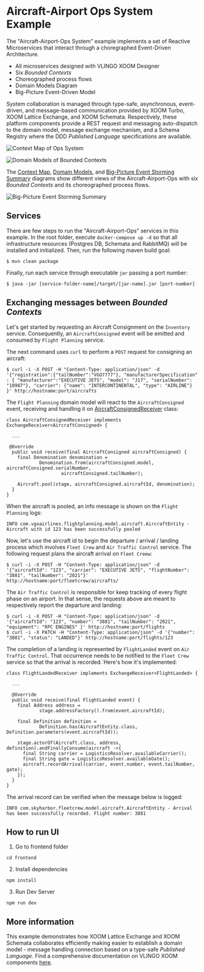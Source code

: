 # Aircraft-Airport Ops System Example

The "Aircraft-Airport-Ops System" example implements a set of Reactive Microservices that interact through a choregraphed Event-Driven Architecture.

- All microservices designed with VLINGO XOOM Designer
- Six _Bounded Contexts_
- Choreographed process flows
- Domain Models Diagram
- Big-Picture Event-Driven Model

System collaboration is managed through type-safe, asynchronous, event-driven, and message-based communication provided by XOOM Turbo, XOOM Lattice Exchange, and XOOM Schemata. Respectively, these platform components provide a REST request and messaging auto-dispatch to the domain model, message exchange mechanism, and a Schema Registry where the DDD _Published Language_ specifications are available.

![Context Map of Ops System](https://github.com/vlingo/xoom-examples/blob/master/xoom-e2e-sys-airline-ops/docs/AirlineAirportOpsContextMap.png)

![Domain Models of Bounded Contexts](https://github.com/vlingo/xoom-examples/blob/master/xoom-e2e-sys-airline-ops/docs/AirlineOpsDomainModel.png)

The [Context Map](https://github.com/vlingo/xoom-examples/blob/master/xoom-e2e-sys-airline-ops/docs/AirlineAirportOpsContextMap.png), [Domain Models](https://github.com/vlingo/xoom-examples/blob/master/xoom-e2e-sys-airline-ops/docs/AirlineOpsDomainModel.png), and [Big-Picture Event Storming Summary](https://github.com/vlingo/xoom-examples/blob/master/xoom-e2e-sys-airline-ops/docs/AirlineAirportOpsBigPicture.png) diagrams show different views of the Aircraft-Airport-Ops with six _Bounded Contexts_ and its choreographed process flows.

![Big-Picture Event Storming Summary](https://github.com/vlingo/xoom-examples/blob/master/xoom-e2e-sys-airline-ops/docs/AirlineAirportOpsBigPicture.png)

## Services

There are few steps to run the "Aircraft-Airport-Ops" services in this example. In the root folder, execute `docker-compose up -d` so that all infrastructure resources (Postgres DB, Schemata and RabbitMQ) will be installed and initialized. Then, run the following maven build goal:

```
$ mvn clean package
```

Finally, run each service through executable `jar` passing a port number:

```
$ java -jar [service-folder-name]/target/[jar-name].jar [port-number]
```

## Exchanging messages between _Bounded Contexts_

Let's get started by requesting an Aircraft Consignment on the `Inventory` service. Consequently, an `AircraftConsigned` event will be emitted and consumed by `Flight Planning` service.   

The next command uses `curl` to perform a `POST` request for consigning an aircraft:

```
$ curl -i -X POST -H "Content-Type: application/json" -d '{"registration":{"tailNumber":"VGO7777"}, "manufacturerSpecification" : { "manufacturer":"EXECUTIVE JETS", "model": "J17", "serialNumber": "10987"}, "carrier": {"name": "INTERCONTINENTAL", "type": "AIRLINE"} }' http://hostname:port/aircrafts
``` 

The `Flight Planning` domain model will react to the `AircraftConsigned` event, receiving and handling it on [AircraftConsignedReceiver](https://github.com/vlingo/xoom-examples/blob/0a7f9f207e67ad8a34c01bf5a78cf046360a9c1c/xoom-e2e-sys-airline-ops/flight-planning/src/main/java/com/vgoairlines/flightplanning/infrastructure/exchange/AircraftConsignedReceiver.java) class:

```
class AircraftConsignedReceiver implements ExchangeReceiver<AircraftConsigned> {

  ...
  
 @Override
  public void receive(final AircraftConsigned aircraftConsigned) {
    final Denomination denomination =
            Denomination.from(aircraftConsigned.model, aircraftConsigned.serialNumber,
                    aircraftConsigned.tailNumber);

    Aircraft.pool(stage, aircraftConsigned.aircraftId, denomination);
  }
}

```
  
When the aircraft is pooled, an info message is shown on the `Flight Planning` logs:

```
INFO com.vgoairlines.flightplanning.model.aircraft.AircraftEntity - Aircraft with id 123 has been successfully pooled
```
  
Now, let's use the aircraft id to begin the departure / arrival / landing process which involves `Fleet Crew` and `Air Traffic Control` service. The following request plans the aircraft arrival on `Fleet Creew`: 
      
```
$ curl -i -X POST -H "Content-Type: application/json" -d '{"aircraftId": "123", "carrier": "EXECUTIVE JETS", "flightNumber": "3881", "tailNumber": "2021"}' http://hostname:port/fleetcrew/aircrafts/
```

The `Air Traffic Control` is responsible for keep tracking of every flight phase on an airport. In that sense, the requests above are meant to respectively report the departure and landing: 

```
$ curl -i -X POST -H "Content-Type: application/json" -d '{"aircraftId": "123", "number": "3881", "tailNumber": "2021",  "equipment": "RPC ENGINES" }' http://hostname:port/flights
$ curl -i -X PATCH -H "Content-Type: application/json" -d '{"number": "3881", "status": "LANDED"}' http://hostname:port/flights/123
```

The completion of a landing is represented by `FlightLanded` event on `Air Traffic Control`. That occurrence needs to be notified to the `Fleet Crew` service so that the arrival is recorded.`Here's how it's implemented:

```
class FlightLandedReceiver implements ExchangeReceiver<FlightLanded> {
  
  ...

  @Override
  public void receive(final FlightLanded event) {
    final Address address =
            stage.addressFactory().from(event.aircraftId);

    final Definition definition =
            Definition.has(AircraftEntity.class, Definition.parameters(event.aircraftId));

    stage.actorOf(Aircraft.class, address, definition).andFinallyConsume(aircraft ->{
      final String carrier = LogisticsResolver.availableCarrier();
      final String gate = LogisticsResolver.availableGate();
      aircraft.recordArrival(carrier, event.number, event.tailNumber, gate);
    });
  }
}
``` 

The arrival record can be verified when the message below is logged:

 ```
 INFO com.skyharbor.fleetcrew.model.aircraft.AircraftEntity - Arrival has been successfully recorded. Flight number: 3881  
 ```

 ## How to run UI

 1. Go to frontend folder

 ```
 cd frontend
 ```

 2. Install dependencies
 ```
 npm install
 ```

3. Run Dev Server

```
npm run dev
```

## More information

This example demonstrates how XOOM Lattice Exchange and XOOM Schemata collaborates efficiently making easier to establish a domain model - message handling connection based on a type-safe _Published Language._ Find a comprehensive documentation on VLINGO XOOM components [here](http://docs.vlingo.io).
